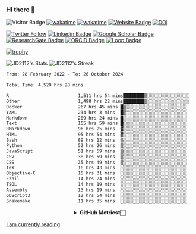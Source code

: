 ### Hi there 👋
![Visitor Badge](https://visitor-badge.laobi.icu/badge?page_id=JD2112.JD2112)
[![wakatime](https://github.com/JD2112/JD2112/actions/workflows/waka-readme.yml/badge.svg)](https://github.com/JD2112/JD2112/actions/workflows/waka-readme.yml)
[![wakatime](https://wakatime.com/badge/user/fe95275f-909a-4147-a45d-624981173898.svg)](https://wakatime.com/@fe95275f-909a-4147-a45d-624981173898)
[![Website Badge](https://img.shields.io/badge/website-informational?style=flat-square)](http://jyotirmoydas.netlify.app)
[![DOI](https://zenodo.org/badge/668165851.svg)](https://zenodo.org/doi/10.5281/zenodo.11104069)

[![Twitter Follow](https://img.shields.io/twitter/follow/jyotirmoy21?style=social)](https://twitter.com/jyotirmoy21)
[![Linkedin Badge](https://img.shields.io/badge/-jyotirmoy-blue?style=plastic&logo=Linkedin&logoColor=white&link=https://www.linkedin.com/in/dasjyotirmoy/)](https://www.linkedin.com/in/dasjyotirmoy/)
[![Google Scholar Badge](https://img.shields.io/badge/-jyotirmoy-blue?style=plastic&logo=GoogleScholar&logoColor=white&link=https://scholar.google.se/citations?user=IMBYOv8AAAAJ&hl=en)](https://scholar.google.se/citations?user=IMBYOv8AAAAJ&hl=en)
[![ResearchGate Badge](https://img.shields.io/badge/-jyotirmoy-cyan?style=plastic&logo=ResearchGate&logoColor=white&link=https://www.researchgate.net/profile/Jyotirmoy-Das-3)](https://www.researchgate.net/profile/Jyotirmoy-Das-3)
[![ORCiD Badge](https://img.shields.io/badge/-jyotirmoy-green?style=plastic&logo=orcid&logoColor=white&link=https://orcid.org/0000-0002-5649-4658)](https://orcid.org/0000-0002-5649-4658)
[![Loop Badge](https://img.shields.io/badge/-jyotirmoy-orange?style=plastic&logo=Loop&logoColor=white&link=https://loop.frontiersin.org/people/1519976/overview)](https://loop.frontiersin.org/people/1519976/overview)

[![trophy](https://github-profile-trophy.vercel.app/?username=JD2112)](https://github.com/ryo-ma/github-profile-trophy)

<!--
**JD2112/JD2112** is a ✨ _special_ ✨ repository because its `README.md` (this file) appears on your GitHub profile.

Here are some ideas to get you started:

- 🔭 I’m currently working on ...
- 🌱 I’m currently learning ...
- 👯 I’m looking to collaborate on ...
- 🤔 I’m looking for help with ...
- 💬 Ask me about ...
- 📫 How to reach me: ...
- 😄 Pronouns: ...
- ⚡ Fun fact: ...
![JD2112's Top Languages](https://github-readme-stats.vercel.app/api/top-langs/?username=JD2112&theme=vue-dark&show_icons=true&hide_border=true&layout=compact)
-->
![JD2112's Stats](https://github-readme-stats.vercel.app/api?username=JD2112&theme=vue-dark&show_icons=true&hide_border=true&count_private=true)
![JD2112's Streak](https://github-readme-streak-stats.herokuapp.com/?user=JD2112&theme=vue-dark&hide_border=true)





<!--START_SECTION:waka-->

```txt
From: 28 February 2022 - To: 26 October 2024

Total Time: 4,520 hrs 28 mins

R                          1,511 hrs 54 mins████████▒░░░░░░░░░░░░░░░░   33.45 %
Other                      1,498 hrs 22 mins████████▒░░░░░░░░░░░░░░░░   33.15 %
Docker                     267 hrs 45 mins █▒░░░░░░░░░░░░░░░░░░░░░░░   05.92 %
YAML                       234 hrs 3 mins  █▒░░░░░░░░░░░░░░░░░░░░░░░   05.18 %
Markdown                   209 hrs 24 mins █░░░░░░░░░░░░░░░░░░░░░░░░   04.63 %
Text                       155 hrs 59 mins █░░░░░░░░░░░░░░░░░░░░░░░░   03.45 %
RMarkdown                  96 hrs 25 mins  ▓░░░░░░░░░░░░░░░░░░░░░░░░   02.13 %
HTML                       95 hrs 54 mins  ▓░░░░░░░░░░░░░░░░░░░░░░░░   02.12 %
Bash                       89 hrs 12 mins  ▒░░░░░░░░░░░░░░░░░░░░░░░░   01.97 %
Python                     52 hrs 26 mins  ▒░░░░░░░░░░░░░░░░░░░░░░░░   01.16 %
JavaScript                 51 hrs 59 mins  ▒░░░░░░░░░░░░░░░░░░░░░░░░   01.15 %
CSV                        38 hrs 59 mins  ▒░░░░░░░░░░░░░░░░░░░░░░░░   00.86 %
CSS                        35 hrs 49 mins  ▒░░░░░░░░░░░░░░░░░░░░░░░░   00.79 %
TeX                        16 hrs 43 mins  ░░░░░░░░░░░░░░░░░░░░░░░░░   00.37 %
Objective-C                15 hrs 31 mins  ░░░░░░░░░░░░░░░░░░░░░░░░░   00.34 %
Ezhil                      14 hrs 24 mins  ░░░░░░░░░░░░░░░░░░░░░░░░░   00.32 %
TSQL                       14 hrs 19 mins  ░░░░░░░░░░░░░░░░░░░░░░░░░   00.32 %
Assembly                   13 hrs 19 mins  ░░░░░░░░░░░░░░░░░░░░░░░░░   00.29 %
GDScript3                  12 hrs 54 mins  ░░░░░░░░░░░░░░░░░░░░░░░░░   00.29 %
Snakemake                  11 hrs 35 mins  ░░░░░░░░░░░░░░░░░░░░░░░░░   00.26 %
```

<!--END_SECTION:waka-->

<div align="center">
    <details>
        <summary><b>GitHub Metrics👇🏻</b></summary>
    <br>
        
[Get Details](https://metrics.lecoq.io/insights/JD2112)
    </details>
</div>

<a target="_blank" href="https://www.goodreads.com/user/show/21242415-jyotirmoy-das">I am currently reading</a>


